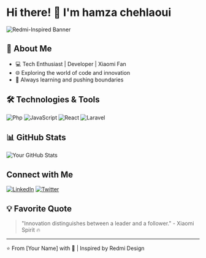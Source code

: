 # Hi there! 👋 I'm hamza chehlaoui

![Redmi-Inspired Banner](https://th.bing.com/th/id/OIP.rB_ryT3HMG-aHRk09YMAqwAAAA?w=460&h=301&rs=1&pid=ImgDetMain)

## 🚀 About Me
- 💻 Tech Enthusiast | Developer | Xiaomi Fan
- 🌐 Exploring the world of code and innovation
- 🎯 Always learning and pushing boundaries

## 🛠️ Technologies & Tools
![Php](https://img.shields.io/badge/-Python-306998?&logo=phphon&logoColor=white)
![JavaScript](https://img.shields.io/badge/-JavaScript-F7DF1E?&logo=javascript&logoColor=black)
![React](https://img.shields.io/badge/-React-61DAFB?&logo=react&logoColor=black)
![Laravel](https://img.shields.io/badge/-Laravel-E7466A?&logo=laravel&logoColor=white)


## 📊 GitHub Stats
![Your GitHub Stats](https://github-readme-stats.vercel.app/api?username=yourusername&theme=dark&show_icons=true)

##  Connect with Me
[![LinkedIn](https://img.shields.io/badge/-LinkedIn-000?&logo=linkedin&logoColor=MIUI)](https://linkedin.com/in/yourusername)
[![Twitter](https://img.shields.io/badge/-Twitter-000?&logo=twitter&logoColor=MIUI)](https://twitter.com/yourusername)

## 💡 Favorite Quote
> "Innovation distinguishes between a leader and a follower." - Xiaomi Spirit 🔥

---

⭐ From [Your Name] with 💖 | Inspired by Redmi Design